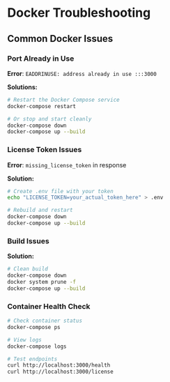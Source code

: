 # Docker Troubleshooting

## Common Docker Issues

### Port Already in Use

**Error**: `EADDRINUSE: address already in use :::3000`

**Solutions:**

```bash
# Restart the Docker Compose service
docker-compose restart

# Or stop and start cleanly
docker-compose down
docker-compose up --build
```

### License Token Issues

**Error**: `missing_license_token` in response

**Solution:**

```bash
# Create .env file with your token
echo "LICENSE_TOKEN=your_actual_token_here" > .env

# Rebuild and restart
docker-compose down
docker-compose up --build
```

### Build Issues

**Solution:**

```bash
# Clean build
docker-compose down
docker system prune -f
docker-compose up --build
```

### Container Health Check

```bash
# Check container status
docker-compose ps

# View logs
docker-compose logs

# Test endpoints
curl http://localhost:3000/health
curl http://localhost:3000/license
```

